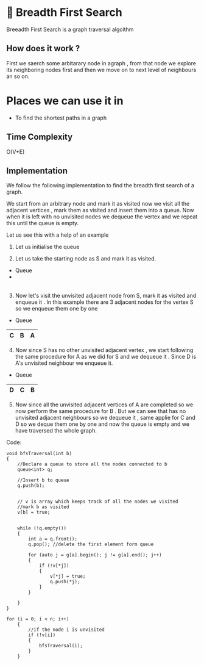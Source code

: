 # :seedling: Breadth First Search 

Breeadth First Search is a graph traversal algoithm 

## How does it work ?
First we saerch some arbitarary node in agraph , from that node we explore its neighboring nodes first and then we move on to next level of neighbours an so on.

# Places we can use it in
- To find the shortest paths in a graph 
## Time Complexity 
O(V+E)

## Implementation

We follow the following implementation to find the breadth first search of a graph.

We start from an arbitrary node and mark it as visited now we visit all the adjacent vertices , mark them as visited and insert them into a queue. Now when it is left with no unvisited nodes we dequeue the vertex and we repeat this until the queue is empty.

Let us see this with a help of an example 



<!-- pic -->
1. Let us initialise the queue 
<!-- pic -->
2. Let us take the starting node as S and mark it as visited.

- Queue
- 
| | |
|--|--|

<!-- pic -->
3. Now let's visit the unvisited adjacent node from S, mark it as visited and enqueue it . In this example there are 3 adjacent nodes for the vertex S so we enqueue them one by one 

- Queue 

| C | B | A |
|---|---|---|

4. Now since S has no other unvisited adjacent vertex , we start following the same procedure for A as we did for S and we dequeue it . Since D is A's unvisited neighbour we enqueue it.

- Queue

| D | C | B |
|---|---|---|

5. Now since all the unvisited adjacent vertices of A are completed so we now perform the same procedure for B . But we can see that has no unvisited adjacent neighbours so we dequeue it , same applie for C and D so we deque them one by one and now the queue is empty and we have traversed the whole graph.

Code:

```
void bfsTraversal(int b)
{
    //Declare a queue to store all the nodes connected to b
    queue<int> q;

    //Insert b to queue
    q.push(b);


    // v is array which keeps track of all the nodes we visited
    //mark b as visited 
    v[b] = true;

    
    while (!q.empty())
    {
        int a = q.front();
        q.pop(); //delete the first element form queue

        for (auto j = g[a].begin(); j != g[a].end(); j++)
        {
            if (!v[*j])
            {
                v[*j] = true;
                q.push(*j);
            }
        }

    }
}

for (i = 0; i < n; i++)
    {
        //if the node i is unvisited
        if (!v[i])
        {
            bfsTraversal(i);
        }
    }


```
 
